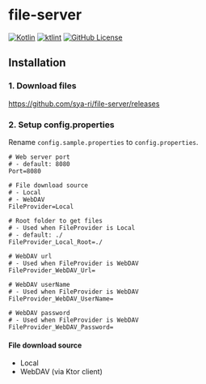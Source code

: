 # file-server

[![Kotlin](https://img.shields.io/badge/kotlin-1.6.10-blue.svg?logo=kotlin)](http://kotlinlang.org)
[![ktlint](https://img.shields.io/badge/code%20style-%E2%9D%A4-FF4081.svg)](https://ktlint.github.io/)
[![GitHub License](https://img.shields.io/badge/license-Apache%20License%202.0-blue.svg?style=flat)](http://www.apache.org/licenses/LICENSE-2.0)

## Installation

### 1. Download files

https://github.com/sya-ri/file-server/releases

### 2. Setup config.properties

Rename `config.sample.properties` to `config.properties`.

```properties
# Web server port
# - default: 8080
Port=8080

# File download source
# - Local
# - WebDAV
FileProvider=Local

# Root folder to get files
# - Used when FileProvider is Local
# - default: ./
FileProvider_Local_Root=./

# WebDAV url
# - Used when FileProvider is WebDAV
FileProvider_WebDAV_Url=

# WebDAV userName
# - Used when FileProvider is WebDAV
FileProvider_WebDAV_UserName=

# WebDAV password
# - Used when FileProvider is WebDAV
FileProvider_WebDAV_Password=
```

#### File download source

- Local
- WebDAV (via Ktor client)
